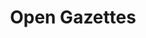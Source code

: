 ---
layout: tool
name: opengazettes
title: Open Gazettes
image: opengazettes.png
external-url: http://opengazettes.org.za/
homepage: true
logo: 
oneliner: The biggest collection of freely available gazettes in South Africa
opener: Gazettes are a critical source of information and record of South African history. They should be easy to find and use, and freely available to everyone.
tool-info:
- bullet: Govenment Gazettes all in one place and freely available
- bullet: Find death notices, name changes and follow progress on laws with keyword search
- bullet: Easy to share and link to, including directly to individual pages
slideshow:
- image: og1.jpg
- image: og2.jpg
- image: og3.jpg
creators:
- name: jd
- name: greg
- name: roxanne
- name: lailah
external-creators:
- name: Lion Summerbell
  image: lion.jpg
  external-url: #
collaborators:
- name: Code for Africa
  image: c4a.png
  external-url: #
- name: Indigo
  image: indigo.png
  external-url: #
---